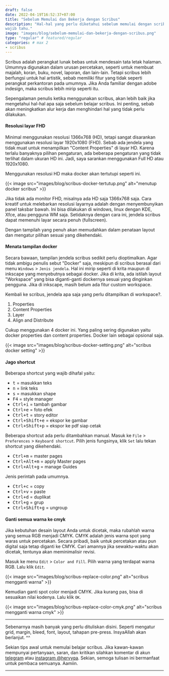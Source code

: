 ```yaml
---
draft: false
date: 2022-04-19T16:52:37+07:00
title: "Sebelum Memulai dan Bekerja dengan Scribus"
description: "Hal-hal yang perlu diketahui sebelum memulai dengan scribus. Kamu
wajib tahu."
image: "images/blog/sebelum-memulai-dan-bekerja-dengan-scribus.png"
type: "regular" # featured/regular
categories: # max 2
- scribus
---
```


Scribus adalah perangkat lunak bebas untuk mendesain tata letak halaman. Umumnya
digunakan dalam urusan percetakan, seperti untuk membuat majalah, koran, buku,
novel, laporan, dan lain-lain. Tetapi scribus lebih berfungsi untuk hal
artistik, sebab memiliki fitur yang tidak seperti perangkat perkantoran pada
umumnya. Jika Anda familiar dengan adobe indesign, maka scribus lebih mirip
seperti itu.

Sepengalaman penulis ketika menggunakan scribus, akan lebih baik jika mengetahui
hal-hal apa saja sebelum belajar scribus. Ini penting, sebab akan meningkatkan
alur kerja dan menghindari hal yang tidak perlu dilakukan.

#### Resolusi layar FHD

Minimal menggunakan resolusi 1366x768 (HD), tetapi sangat disarankan menggunakan
resolusi layar 1920x1080 (FHD). Sebab ada jendela yang tidak muat untuk
menampilkan "Content Properties" di layar HD. Karena terlalu banyaknya pilihan
pengaturan, ada beberapa pengaturan yang tidak terlihat dalam ukuran HD ini.
Jadi, saya sarankan menggunakan Full HD atau 1920x1080.

Menggunakan resolusi HD maka docker akan tertutupi seperti ini.

{{< image src="images/blog/scribus-docker-tertutup.png"
alt="menutup docker scribus" >}}

Jika tidak ada monitor FHD, misalnya ada HD saja 1366x768 saja. Cara kreatif
untuk melebarkan resolusi layarnya adalah dengan menyembunyikan panel taksbar
bawah. Ini bisa dilakukan di windows, linux dengan KDE, Xfce, atau pengguna WM
saja. Setidaknya dengan cara ini, jendela scribus dapat memenuhi layar secara
penuh (fullscreen).

Dengan tampilah yang penuh akan memudahkan dalam penataan layout dan mengatur
pilihan sesuai yang dikehendaki.

#### Menata tampilan docker

Secara bawaan, tampilan jendela scribus sedikit perlu dioptimalkan. Agar tidak
ambigu penulis sebut "Docker" saja, meskipun di scribus berasal dari menu
`Windows` > `Jenis jendela`. Hal ini mirip seperti di krita maupun di inkscape
yang menyebutnya sebagai docker. Jika di krita, ada istilah layout "Workspace"
yang bisa diganti-ganti dockernya sesuai yang dinginkan pengguna. Jika di
inkscape, masih belum ada fitur custom workspace.

Kembali ke scribus, jendela apa saja yang perlu ditampilkan di workspace?.

1. Properties
2. Content Properties
3. Layer
4. Align and Distribute

Cukup menggunakan 4 docker ini. Yang paling sering digunakan yaitu
docker properties dan content properties. Docker lain sebagai opsional saja.

{{< image src="images/blog/scribus-docker-setting.png"
alt="scribus docker setting" >}}

#### Jago shortcut

Beberapa shortcut yang wajib dihafal yaitu:

- <kbd><kbd>t</kbd></kbd> = masukkan teks
- <kbd><kbd>n</kbd></kbd> = link teks
- <kbd><kbd>s</kbd></kbd> = masukkan shape
- <kbd><kbd>F4</kbd></kbd> = style manager
- <kbd><kbd>Ctrl</kbd>+<kbd>i</kbd></kbd> = tambah gambar
- <kbd><kbd>Ctrl</kbd>+<kbd>e</kbd></kbd> = foto efek
- <kbd><kbd>Ctrl</kbd>+<kbd>t</kbd></kbd> = story editor
- <kbd><kbd>Ctrl</kbd>+<kbd>Shift</kbd>+<kbd>e</kbd></kbd> = ekspor ke gambar
- <kbd><kbd>Ctrl</kbd>+<kbd>Shift</kbd>+<kbd>p</kbd></kbd> = ekspor ke pdf siap cetak

Beberapa shortcut ada perlu ditambahkan manual.
Masuk ke `File` > `Preferences` > `Keyboard shortcut`. Pilih jenis fungsinya,
klik `Set` lalu tekan shortcut yang dikehendaki.

- <kbd><kbd>Ctrl</kbd>+<kbd>m</kbd></kbd> = master pages
- <kbd><kbd>Ctrl</kbd>+<kbd>Alt</kbd>+<kbd>m</kbd></kbd> = apply Master pages
- <kbd><kbd>Ctrl</kbd>+<kbd>Alt</kbd>+<kbd>g</kbd></kbd> = manage Guides

Jenis perintah pada umumnya.
- <kbd><kbd>Ctrl</kbd>+<kbd>c</kbd></kbd> = copy
- <kbd><kbd>Ctrl</kbd>+<kbd>v</kbd></kbd> = paste
- <kbd><kbd>Ctrl</kbd>+<kbd>d</kbd></kbd> = duplikat
- <kbd><kbd>Ctrl</kbd>+<kbd>g</kbd></kbd> = grup
- <kbd><kbd>Ctrl</kbd>+<kbd>Shift</kbd>+<kbd>g</kbd></kbd> = ungroup

#### Ganti semua warna ke cmyk

Jika kebutuhan desain layout Anda untuk dicetak, maka rubahlah warna yang
semua RGB menjadi CMYK. CMYK adalah jenis warna spot yang waras untuk
percetakan. Secara pribadi, baik untuk percetakan atau pun digital saja tetap
diganti ke CMYK. Cari amannya jika sewaktu-waktu akan dicetak, tentunya akan
meminimalisir revisi.

Masuk ke menu `Edit` > `Color and Fill`. Pilih warna yang terdapat warna RGB.
Lalu klik `Edit`.

{{< image src="images/blog/scribus-replace-color.png"
alt="scribus mengganti warna" >}}

Kemudian ganti spot color menjadi CMYK. Jika kurang pas, bisa di sesuaikan nilai
kodenya. Lalu klik `OK`.

{{< image src="images/blog/scribus-replace-color-cmyk.png"
alt="scribus mengganti warna cmyk" >}}

***

Sebenarnya masih banyak yang perlu dituliskan disini. Seperti mengatur grid,
margin, bleed, font, layout, tahapan pre-press. InsyaAllah akan berlanjut. ^^

Sekian tips awal untuk memulai belajar scribus. Jika kawan-kawan mempunyai
pertanyaan, saran, dan kritikan silahkan komentar di akun
[telegram](https://t.me/hervyqa) atau [instagram
@hervyqa](https://instagram.com/hervyqa). Sekian, semoga tulisan ini bermanfaat
untuk pembaca semuanya. Aamiin.

***

<!--
#### Tahapan prepress

#### Menentukan grid dan margin

#### Menentukan halaman dan bleed

#### Perencanaan font

#### Perancangan layout

##### Sub Judul
-->

